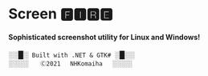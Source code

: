 ﻿

# **Screen 🅵🅸🆁🅴**

#### Sophisticated screenshot utility for Linux and Windows!


░░█░<code>  Built with .NET & GTK#  </code>░█░░<br/>
░░░░<code>　　Ⓒ2021　 NHKomaiha　 </code>░░░░